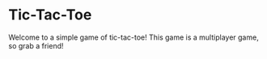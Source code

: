 # Tic-Tac-Toe

Welcome to a simple game of tic-tac-toe! This game is a multiplayer game, so grab a friend! 
